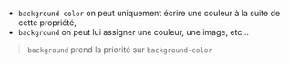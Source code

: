 
- ``background-color`` on peut uniquement écrire une couleur à la suite de cette propriété,   
- ``background`` on peut lui assigner une couleur, une image, etc...
> ``background`` prend la priorité sur ``background-color``
